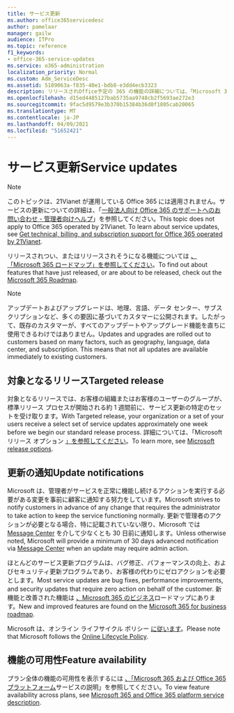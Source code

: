 ```yaml
---
title: サービス更新
ms.author: office365servicedesc
author: pamelaar
manager: gailw
audience: ITPro
ms.topic: reference
f1_keywords:
- office-365-service-updates
ms.service: o365-administration
localization_priority: Normal
ms.custom: Adm_ServiceDesc
ms.assetid: 5189063a-f835-40e1-bdb8-e3dd4ecb3323
description: リリースされOffice予定の 365 の機能の詳細については、「Microsoft 365 ロードマップ」を参照してください。
ms.openlocfilehash: d15ed4485127bab5735aa9748cb2f5693ae272e3
ms.sourcegitcommit: 9fac5d9579e3b370b15384b36d0f1805cab20065
ms.translationtype: MT
ms.contentlocale: ja-JP
ms.lasthandoff: 04/09/2021
ms.locfileid: "51652421"
---
```

# <a name="service-updates"></a><span data-ttu-id="d049a-103">サービス更新</span><span class="sxs-lookup"><span data-stu-id="d049a-103">Service updates</span></span>

> [!NOTE]
> <span data-ttu-id="d049a-p101">このトピックは、21Vianet が運用している Office 365 には適用されません。サービスの更新についての詳細は、「[一般法人向け Office 365 のサポートへのお問い合わせ - 管理者向けヘルプ](/microsoft-365/admin/contact-support-for-business-products)」を参照してください。</span><span class="sxs-lookup"><span data-stu-id="d049a-p101">This topic does not apply to Office 365 operated by 21Vianet. To learn about service updates, see [Get technical, billing, and subscription support for Office 365 operated by 21Vianet](/microsoft-365/admin/contact-support-for-business-products).</span></span> 
  
<span data-ttu-id="d049a-106">リリースされつい、またはリリースされそうになる機能については [、「Microsoft 365 ロードマップ」を参照してください](https://go.microsoft.com/fwlink/?LinkId=509914)。</span><span class="sxs-lookup"><span data-stu-id="d049a-106">To find out about features that have just released, or are about to be released, check out the [Microsoft 365 Roadmap](https://go.microsoft.com/fwlink/?LinkId=509914).</span></span>
  
> [!NOTE]
> <span data-ttu-id="d049a-p102">アップデートおよびアップグレードは、地理、言語、データ センター、サブスクリプションなど、多くの要因に基づいてカスタマーに公開されます。したがって、既存のカスタマーが、すべてのアップデートやアップグレード機能を直ちに使用できるわけではありません。</span><span class="sxs-lookup"><span data-stu-id="d049a-p102">Updates and upgrades are rolled out to customers based on many factors, such as geography, language, data center, and subscription. This means that not all updates are available immediately to existing customers.</span></span> 
  
## <a name="targeted-release"></a><span data-ttu-id="d049a-109">対象となるリリース</span><span class="sxs-lookup"><span data-stu-id="d049a-109">Targeted release</span></span>

<span data-ttu-id="d049a-110">対象となるリリースでは、お客様の組織またはお客様のユーザーのグループが、標準リリース プロセスが開始される約 1 週間前に、サービス更新の特定のセットを受け取ります。</span><span class="sxs-lookup"><span data-stu-id="d049a-110">With Targeted release, your organization or a set of your users receive a select set of service updates approximately one week before we begin our standard release process.</span></span> <span data-ttu-id="d049a-111">詳細については、「Microsoft リリース オプション [」を参照してください](/office365/admin/manage/release-options-in-office-365)。</span><span class="sxs-lookup"><span data-stu-id="d049a-111">To learn more, see [Microsoft release options](/office365/admin/manage/release-options-in-office-365).</span></span> 
  
## <a name="update-notifications"></a><span data-ttu-id="d049a-112">更新の通知</span><span class="sxs-lookup"><span data-stu-id="d049a-112">Update notifications</span></span>

<span data-ttu-id="d049a-113">Microsoft は、管理者がサービスを正常に機能し続けるアクションを実行する必要がある変更を事前に顧客に通知する努力をしています。</span><span class="sxs-lookup"><span data-stu-id="d049a-113">Microsoft strives to notify customers in advance of any change that requires the administrator to take action to keep the service functioning normally.</span></span> <span data-ttu-id="d049a-114">更新で管理者のアクションが必要となる場合、特に記載されていない限り、Microsoft では [Message Center](/office365/admin/manage/message-center) を介して少なくとも 30 日前に通知します。</span><span class="sxs-lookup"><span data-stu-id="d049a-114">Unless otherwise noted, Microsoft will provide a minimum of 30 days advanced notification via [Message Center](/office365/admin/manage/message-center) when an update may require admin action.</span></span> 
  
<span data-ttu-id="d049a-115">ほとんどのサービス更新プログラムは、バグ修正、パフォーマンスの向上、およびセキュリティ更新プログラムであり、お客様の代わりにゼロアクションを必要とします。</span><span class="sxs-lookup"><span data-stu-id="d049a-115">Most service updates are bug fixes, performance improvements, and security updates that require zero action on behalf of the customer.</span></span> <span data-ttu-id="d049a-116">新機能と改善された機能は [、Microsoft 365 のビジネス](https://roadmap.office.com/)ロードマップにあります。</span><span class="sxs-lookup"><span data-stu-id="d049a-116">New and improved features are found on the [Microsoft 365 for business roadmap](https://roadmap.office.com/).</span></span>
  
<span data-ttu-id="d049a-117">Microsoft は、オンライン ライフサイクル ポリシー [に従います](https://support.microsoft.com/lifecycle#gp/osslpolicy)。</span><span class="sxs-lookup"><span data-stu-id="d049a-117">Please note that Microsoft follows the [Online Lifecycle Policy](https://support.microsoft.com/lifecycle#gp/osslpolicy).</span></span>
  
## <a name="feature-availability"></a><span data-ttu-id="d049a-118">機能の可用性</span><span class="sxs-lookup"><span data-stu-id="d049a-118">Feature availability</span></span>

<span data-ttu-id="d049a-119">プラン全体の機能の可用性を表示するには [、「Microsoft 365 および Office 365 プラットフォーム](office-365-platform-service-description.md)サービスの説明」を参照してください。</span><span class="sxs-lookup"><span data-stu-id="d049a-119">To view feature availability across plans, see [Microsoft 365 and Office 365 platform service description](office-365-platform-service-description.md).</span></span>
